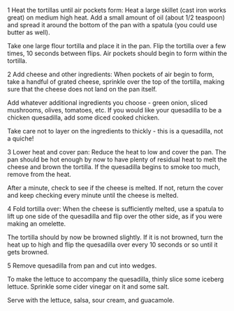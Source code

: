 1 Heat the tortillas until air pockets form: Heat a large skillet (cast iron works great) on medium high heat. Add a small amount of oil (about 1/2 teaspoon) and spread it around the bottom of the pan with a spatula (you could use butter as well).

Take one large flour tortilla and place it in the pan. Flip the tortilla over a few times, 10 seconds between flips. Air pockets should begin to form within the tortilla.

2 Add cheese and other ingredients: When pockets of air begin to form, take a handful of grated cheese, sprinkle over the top of the tortilla, making sure that the cheese does not land on the pan itself.

Add whatever additional ingredients you choose - green onion, sliced mushrooms, olives, tomatoes, etc. If you would like your quesadilla to be a chicken quesadilla, add some diced cooked chicken.

Take care not to layer on the ingredients to thickly - this is a quesadilla, not a quiche!

3 Lower heat and cover pan: Reduce the heat to low and cover the pan. The pan should be hot enough by now to have plenty of residual heat to melt the cheese and brown the tortilla. If the quesadilla begins to smoke too much, remove from the heat.

After a minute, check to see if the cheese is melted. If not, return the cover and keep checking every minute until the cheese is melted.

4 Fold tortilla over: When the cheese is sufficiently melted, use a spatula to lift up one side of the quesadilla and flip over the other side, as if you were making an omelette.

The tortilla should by now be browned slightly. If it is not browned, turn the heat up to high and flip the quesadilla over every 10 seconds or so until it gets browned.

5 Remove quesadilla from pan and cut into wedges.

To make the lettuce to accompany the quesadilla, thinly slice some iceberg lettuce. Sprinkle some cider vinegar on it and some salt.

Serve with the lettuce, salsa, sour cream, and guacamole.